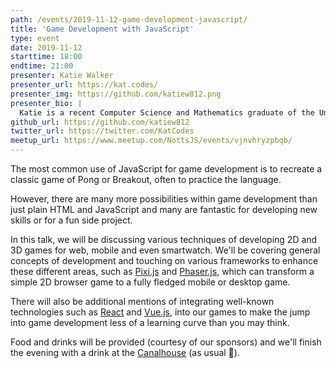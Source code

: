 ```yaml
---
path: /events/2019-11-12-game-development-javascript/
title: 'Game Development with JavaScript'
type: event
date: 2019-11-12
starttime: 18:00
endtime: 21:00
presenter: Katie Walker
presenter_url: https://kat.codes/
presenter_img: https://github.com/katiew812.png
presenter_bio: |
  Katie is a recent Computer Science and Mathematics graduate of the University of Sheffield and currently works at Capital One as a Software Development Engineer. She worked previously as Game Developer at Tombola and now enjoys creating games and attending hackathons and conferences in her spare time.
github_url: https://github.com/katiew812
twitter_url: https://twitter.com/KatCodes
meetup_url: https://www.meetup.com/NottsJS/events/vjnvhryzpbqb/
---
```


The most common use of JavaScript for game development is to recreate a classic game of Pong or Breakout, often to practice the language.

However, there are many more possibilities within game development than just plain HTML and JavaScript and many are fantastic for developing new skills or for a fun side project.

In this talk, we will be discussing various techniques of developing 2D and 3D games for web, mobile and even smartwatch. We'll be covering general concepts of development and touching on various frameworks to enhance these different areas, such as [Pixi.js](https://www.pixijs.com/) and [Phaser.js](https://phaser.io/), which can transform a simple 2D browser game to a fully fledged mobile or desktop game.

There will also be additional mentions of integrating well-known technologies such as [React](https://reactjs.org/) and [Vue.js](https://vuejs.org/), into our games to make the jump into game development less of a learning curve than you may think.

Food and drinks will be provided (courtesy of our sponsors) and we'll finish the evening with a drink at the [Canalhouse](https://www.castlerockbrewery.co.uk/pubs/the-canalhouse/) (as usual 🙂).

